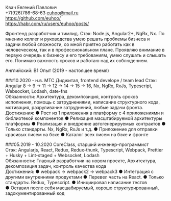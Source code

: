 Квач Евгений Павлович  
+7(926)786-68-63
euhoo@mail.ru  
https://github.com/euhoo/  
https://habr.com/ru/users/euhoo/posts/  

Фронтенд разработчик и тимлид.
Стэк: Node.js, Angular2+, NgRx, Nx.
По мнению коллег и руководства умею решать проблемы бизнеса и задачи любой сложности, со мной приятно работать как в человеческом, так и в профессиональном плане.
Проявляю внимание в первую очередь к бизнесу и его требованиям, умею слушать и слышать его.
Понимаю важность сроков и работаю над их соблюдением.

Английский: B1
Опыт (2019 - настоящее время)

###10.2020 - н.в.  МТС Диджитал, frontend develope / team lead
Стэк: Angular 8 -> 9 -> 11 -> 12 -> 14 -> 15 -> 16, Nx, NgRx, RxJs, Typescript, Websocket, Lodash, date-fns   
Обязанности: Архитектура, декомпозиция, контроль сроков исполнения, помощь с затруднениями, написание структурного кода, мотивация, разруливание затруднений, любые задачи фронта.
Достижения: 
●  Рост из 1 приложения в платформу с 4 приложениями и библиотекой компонентов
●  Релизация масштабируемой архитектуры платформы
●  Реализация и внедрение автогенерируемых контрактов
●  Только стандарты. Nx, NgRx, RxJs и т.д.
●  Приложение для отправки красивых писем на бэке
●  Каталог всех писем на бэке и фронте  


###05.2019 - 10.2020 CoreClass, старший инженер-программист  
Стэк: Angularjs, React, Redux, Redux-thunk, Typescript, Webpack, Prettier + Husky + Lint-staged + Websocket, Lodash  
Обязанности: Главный разработчик на новом проекте, Архитектура, декомпозиция задач, контроль качества кода  
Достижения:
●  webpack -> webpack2 -> webpack3 
●  Интеграция с другими внутренними продуктами
●  Перевел часть на React. 
●  Только стандарты. Redux, Typescript.
●  Инициировал написание тестов  
●  Оставил после себя масшабируемый, хорошо структурированный, задокументированный код

  


